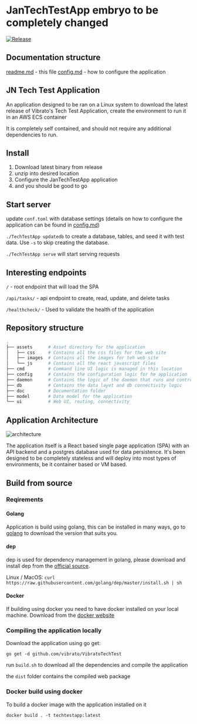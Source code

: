 # JanTechTestApp embryo to be completely changed

[![Release]][release]

[release]:https://github.com/jnorback/JanTechTestApp/releases/latest

## Documentation structure

[readme.md](readme.md) - this file
[config.md](config.md) - how to configure the application

## JN Tech Test Application

An application designed to be ran on a Linux system to download the latest release of Vibrato's Tech Test Application, create the environment to run it in an AWS ECS container

It is completely self contained, and should not require any additional dependencies to run.

## Install

1. Download latest binary from release
2. unzip into desired location
3. Configure the JanTechTestApp application
3. and you should be good to go

## Start server

update `conf.toml` with database settings (details on how to configure the application can be found in [config.md](config.md))

`./TechTestApp updatedb` to create a database, tables, and seed it with test data. Use `-s` to skip creating the database.

`./TechTestApp serve` will start serving requests

## Interesting endpoints

`/` - root endpoint that will load the SPA

`/api/tasks/` - api endpoint to create, read, update, and delete tasks

`/healthcheck/` - Used to validate the health of the application

## Repository structure

``` sh
.
├── assets      # Asset directory for the application
│   ├── css     # Contains all the css files for the web site
│   ├── images  # Contains all the images for teh web site
│   └── js      # Contains all the react javascript files
├── cmd         # Command line UI logic is managed in this location
├── config      # Contains the configuration logic for he application
├── daemon      # Contains the logic of the daemon that runs and controll the app
├── db          # Contains the data layet and db connectivity logic
├── doc         # Documentation folder
├── model       # Data model for the application
└── ui          # Web UI, routing, connectivity
```

## Application Architecture

![architecture](images/architecture.png)

The application itself is a React based single page application (SPA) with an API backend and a postgres database used for data persistence. It's been designed to be completely stateless and will deploy into most types of environments, be it container based or VM based.

## Build from source

### Reqirements

#### Golang

Application is build using golang, this can be installed in many ways, go to [golang](https://golang.org/) to download the version that suits you.

#### dep

dep is used for dependency management in golang, please download and install dep from the [official source](https://github.com/golang/dep).

Linux / MacOS: `curl https://raw.githubusercontent.com/golang/dep/master/install.sh | sh`

#### Docker

If building using docker you need to have docker installed on your local machine. Download from the [docker website](https://www.docker.com/get-started)

### Compiling the application locally

Download the application using go get:

`go get -d github.com/vibrato/VibratoTechTest`

run `build.sh` to download all the dependencies and compile the application

the `dist` folder contains the compiled web package

### Docker build using docker

To build a docker image with the application installed on it

`docker build . -t techtestapp:latest`

